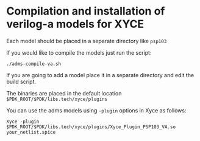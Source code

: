 # Compilation and installation of verilog-a models for XYCE


Each model should be placed in a separate directory like `psp103`

If you would like to compile the models just run the script:

```
./adms-compile-va.sh

```
If you are going to add a model place it in a separate directory and edit the build script.

The binaries are placed in the default location `$PDK_ROOT/$PDK/libs.tech/xyce/plugins`


You can use the adms models using `-plugin` options in Xyce as follows:
```
Xyce -plugin  $PDK_ROOT/$PDK/libs.tech/xyce/plugins/Xyce_Plugin_PSP103_VA.so your_netlist.spice


```

